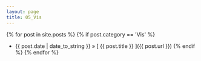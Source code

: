 ```yaml
---
layout: page
title: 05_Vis
---
```

{% for post in site.posts %}
  {% if post.category == 'Vis' %}
  * {{ post.date | date_to_string }} &raquo; [ {{ post.title }} ]({{ post.url }})
  {% endif %}
{% endfor %}
